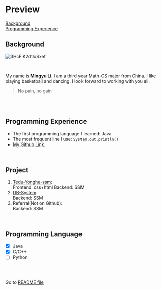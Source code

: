 # Preview
[Background](#Background) <br/>
[Programming Experience](#programming-experience)
<br/>

## Background
![3HcFiK2d1loSxef](https://i.loli.net/2021/09/26/3HcFiK2d1loSxef.jpg)

<br/>

My name is **Mingyu Li**. I am a third year Math-CS major from China. I like playing basketball and dancing. I look forward to working with you all.   
> No pain, no gain

<br/>
<br/>

## Programming Experience
- The first programming language I learned: Java <br/>
- The most frequent line I use: `System.out.println()` <br/>
- [My Github Link](https://github.com/Derrick2000). <br/>

<br/>

## Project
1. [Tedu-Yonghe-ssm](https://github.com/Derrick2000/Tedu-Yonghe-ssm): <br/>
        Frontend: css+html
        Backend: SSM
2. [DB-System](https://github.com/Derrick2000/DB-System): <br/>
        Backend: SSM
3. Referral(Not on Github): <br/>
        Backend: SSM
<br/>

## Programming Language
- [x] Java
- [x] C/C++
- [ ] Python
<br/>
<br/>

Go to [README file](./README.md)
